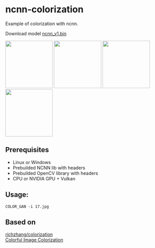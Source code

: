 # ncnn-colorization
Example of colorization with ncnn.

Download model [ncnn_v1.bin](https://drive.google.com/file/d/1YWjVYNjwQM64W656BzhCR6FZAgiovBs-/view?usp=sharing)

<img src="https://user-images.githubusercontent.com/13585785/188285309-4a7cbf2d-5094-4ac5-a0e7-3dc333f599bd.jpg" width="148"> <img src="https://user-images.githubusercontent.com/13585785/188285301-b4e65224-dcc4-470e-8907-656dc2af5cae.png" width="148"> <img src="https://user-images.githubusercontent.com/13585785/188286649-9cda416b-9eed-453c-90e4-67a342eff5f7.jpg" width="148"> <img src="https://user-images.githubusercontent.com/13585785/188286654-c4a967e2-a5b6-438a-8d53-7186927e756f.png" width="148">



## Prerequisites<br>
* Linux or Windows<br>
* Prebuilded NCNN lib with headers<br>
* Prebuilded OpenCV library with headers
* CPU or NVIDIA GPU + Vulkan<br>

## Usage:
```
COLOR_GAN -i 17.jpg
```

## Based on<br>
[richzhang/colorization](https://github.com/richzhang/colorization)<br>
[Colorful Image Colorization](http://richzhang.github.io/colorization/)



